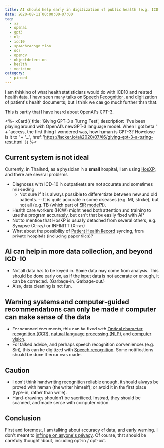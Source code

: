 ```yaml
---
title: AI should help early in digitization of public health (e.g. ICD-10)
date: 2020-08-11T00:00:00+07:00
tag:
  - ai
  - openai
  - gpt3
  - nlp
  - icd10
  - speechrecognition
  - ocr
  - opencv
  - objectdetection
  - health
  - medicine
category:
  - pinned
---
```


I am thinking of what health statisticians would do with ICD10 and related health data. I have seen many talks on [Speech Recognition](https://pypi.org/project/SpeechRecognition/), and digitization of patient's health documents; but I think we can go much further than that.

This is partly that I have heard about OpenAI's GPT-3.

<%- xCard({
  title: 'Giving GPT-3 a Turing Test',
  description: 'I’ve been playing around with OpenAI’s newGPT-3 language model. When I got beta '
    + 'access, the first thing I wondered was, how human is GPT-3? Howclose is it to '
    + '...',
  href: 'https://lacker.io/ai/2020/07/06/giving-gpt-3-a-turing-test.html'
}) %>

<!-- excerpt -->

## Current system is not ideal

Currently, in Thailand, as a physician in a **small** hospital, I am using [HosXP](https://hosxp.net/joomla25/), and there are several problems

- Diagnoses with ICD-10 in outpatients are not accurate and sometimes misleading
  - Not sure if it is always possible to differentiate between new and old patients. -- It is quite accurate in some diseases (e.g. MI, stroke), but not all (e.g. TB (which part of [SIR model](https://en.wikipedia.org/wiki/Compartmental_models_in_epidemiology)?)).
- Health care workers (HCW) might need both attention and training to use the program accurately, but can't that be easily fixed with AI?
- Not to mention that HosXP is usually detached from several others, e.g. Synapse (X-ray) or INFINITT (X-ray)
- What about the possibility of [Patient Health Record](https://en.wikipedia.org/wiki/Personal_health_record) syncing, from private hospitals (including paper files)?

## AI can help in more data collection, and beyond ICD-10

- Not all data has to be keyed in. Some data may come from analysis. This should be done early on, as if the input data is not accurate or enough, it can be corrected. (Garbage-in, Garbage-out.)
- Also, data cleaning is not fun.

## Warning systems and computer-guided recommendations can only be made if computer can make sense of the data

- For scanned documents, this can be fixed with [Optical character recognition (OCR)](https://en.wikipedia.org/wiki/Optical_character_recognition), [natural language processing (NLP)](https://en.wikipedia.org/wiki/Natural_language_processing), and [computer vision](https://en.wikipedia.org/wiki/Computer_vision).
- For talked advice, and perhaps speech recognition conveniences (e.g. Siri), this can be digitized with [Speech recognition](https://en.wikipedia.org/wiki/Speech_recognition). Some notifications should be done if error was made.

## Caution

- I don't think handwriting recognition reliable enough, it should always be proved with human (the writer himself); or avoid it in the first place (type-in, rather than write).
- Hand-drawings shouldn't be sacrificed. Instead, they should be scanned, and made sense with computer vision.

## Conclusion

First and foremost, I am talking about accuracy of data, and early warning. I don't meant to [infringe on anyone's privacy](https://en.wikipedia.org/wiki/Data_sharing). Of course, that should be carefully thought about, including opt-in / opt-out.
